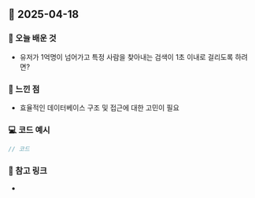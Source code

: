 ## 📅 2025-04-18

### 📌 오늘 배운 것

- 유저가 1억명이 넘어가고 특정 사람을 찾아내는 검색이 1초 이내로 걸리도록 하려면?

### 🧠 느낀 점

- 효율적인 데이터베이스 구조 및 접근에 대한 고민이 필요

### 💻 코드 예시

```js
// 코드
```

### 🔗 참고 링크

-
